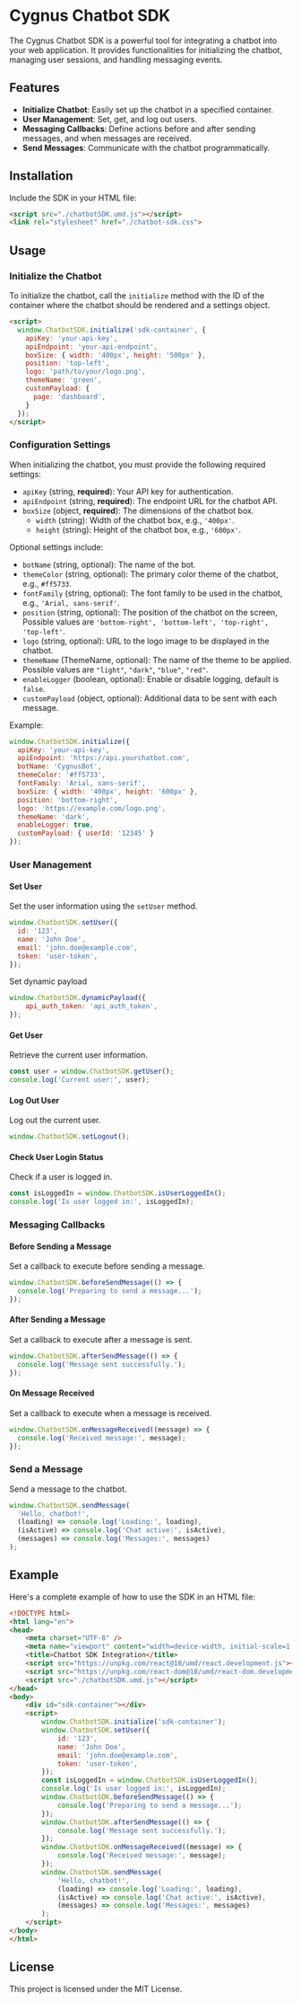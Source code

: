 # Cygnus Chatbot SDK

The Cygnus Chatbot SDK is a powerful tool for integrating a chatbot into your web application. It provides functionalities for initializing the chatbot, managing user sessions, and handling messaging events.

## Features

- **Initialize Chatbot**: Easily set up the chatbot in a specified container.
- **User Management**: Set, get, and log out users.
- **Messaging Callbacks**: Define actions before and after sending messages, and when messages are received.
- **Send Messages**: Communicate with the chatbot programmatically.

## Installation

Include the SDK in your HTML file:

```html
<script src="./chatbotSDK.umd.js"></script>
<link rel="stylesheet" href="./chatbot-sdk.css">
```

## Usage

### Initialize the Chatbot

To initialize the chatbot, call the `initialize` method with the ID of the container where the chatbot should be rendered and a settings object.

```html
<script>
  window.ChatbotSDK.initialize('sdk-container', {
    apiKey: 'your-api-key',
    apiEndpoint: 'your-api-endpoint',
    boxSize: { width: '400px', height: '500px' },
    position: 'top-left',
    logo: 'path/to/your/logo.png',
    themeName: 'green',
    customPayload: {
      page: 'dashboard',
    }
  });
</script>
```

### Configuration Settings

When initializing the chatbot, you must provide the following required settings:

- `apiKey` (string, **required**): Your API key for authentication.
- `apiEndpoint` (string, **required**): The endpoint URL for the chatbot API.
- `boxSize` (object, **required**): The dimensions of the chatbot box.
  - `width` (string): Width of the chatbot box, e.g., `'400px'`.
  - `height` (string): Height of the chatbot box, e.g., `'600px'`.

Optional settings include:

- `botName` (string, optional): The name of the bot.
- `themeColor` (string, optional): The primary color theme of the chatbot, e.g., `#ff5733`.
- `fontFamily` (string, optional): The font family to be used in the chatbot, e.g., `'Arial, sans-serif'`.
- `position` (string, optional): The position of the chatbot on the screen, Possible values are `'bottom-right', 'bottom-left', 'top-right', 'top-left'`.
- `logo` (string, optional): URL to the logo image to be displayed in the chatbot.
- `themeName` (ThemeName, optional): The name of the theme to be applied. Possible values are `"light"`, `"dark"`, `"blue"`, `"red"`.
- `enableLogger` (boolean, optional): Enable or disable logging, default is `false`.
- `customPayload` (object, optional): Additional data to be sent with each message.

Example:

```javascript
window.ChatbotSDK.initialize({
  apiKey: 'your-api-key',
  apiEndpoint: 'https://api.yourchatbot.com',
  botName: 'CygnusBot',
  themeColor: '#ff5733',
  fontFamily: 'Arial, sans-serif',
  boxSize: { width: '400px', height: '600px' },
  position: 'bottom-right',
  logo: 'https://example.com/logo.png',
  themeName: 'dark',
  enableLogger: true,
  customPayload: { userId: '12345' }
});
```

### User Management

#### Set User

Set the user information using the `setUser` method.

```javascript
window.ChatbotSDK.setUser({
  id: '123',
  name: 'John Doe',
  email: 'john.doe@example.com',
  token: 'user-token',
});
```

Set dynamic payload

```javascript
window.ChatbotSDK.dynamicPayload({
    api_auth_token: 'api_auth_token',
});
```

#### Get User

Retrieve the current user information.

```javascript
const user = window.ChatbotSDK.getUser();
console.log('Current user:', user);
```

#### Log Out User

Log out the current user.

```javascript
window.ChatbotSDK.setLogout();
```

#### Check User Login Status

Check if a user is logged in.

```javascript
const isLoggedIn = window.ChatbotSDK.isUserLoggedIn();
console.log('Is user logged in:', isLoggedIn);
```

### Messaging Callbacks

#### Before Sending a Message

Set a callback to execute before sending a message.

```javascript
window.ChatbotSDK.beforeSendMessage(() => {
  console.log('Preparing to send a message...');
});
```

#### After Sending a Message

Set a callback to execute after a message is sent.

```javascript
window.ChatbotSDK.afterSendMessage(() => {
  console.log('Message sent successfully.');
});
```

#### On Message Received

Set a callback to execute when a message is received.

```javascript
window.ChatbotSDK.onMessageReceived((message) => {
  console.log('Received message:', message);
});
```

### Send a Message

Send a message to the chatbot.

```javascript
window.ChatbotSDK.sendMessage(
  'Hello, chatbot!',
  (loading) => console.log('Loading:', loading),
  (isActive) => console.log('Chat active:', isActive),
  (messages) => console.log('Messages:', messages)
);
```

## Example

Here's a complete example of how to use the SDK in an HTML file:

```html
<!DOCTYPE html>
<html lang="en">
<head>
    <meta charset="UTF-8" />
    <meta name="viewport" content="width=device-width, initial-scale=1.0" />
    <title>Chatbot SDK Integration</title>
    <script src="https://unpkg.com/react@18/umd/react.development.js"></script>
    <script src="https://unpkg.com/react-dom@18/umd/react-dom.development.js"></script>
    <script src="./chatbotSDK.umd.js"></script>
</head>
<body>
    <div id="sdk-container"></div>
    <script>
        window.ChatbotSDK.initialize('sdk-container');
        window.ChatbotSDK.setUser({
            id: '123',
            name: 'John Doe',
            email: 'john.doe@example.com',
            token: 'user-token',
        });
        const isLoggedIn = window.ChatbotSDK.isUserLoggedIn();
        console.log('Is user logged in:', isLoggedIn);
        window.ChatbotSDK.beforeSendMessage(() => {
            console.log('Preparing to send a message...');
        });
        window.ChatbotSDK.afterSendMessage(() => {
            console.log('Message sent successfully.');
        });
        window.ChatbotSDK.onMessageReceived((message) => {
            console.log('Received message:', message);
        });
        window.ChatbotSDK.sendMessage(
            'Hello, chatbot!',
            (loading) => console.log('Loading:', loading),
            (isActive) => console.log('Chat active:', isActive),
            (messages) => console.log('Messages:', messages)
        );
    </script>
</body>
</html>
```

## License

This project is licensed under the MIT License.


